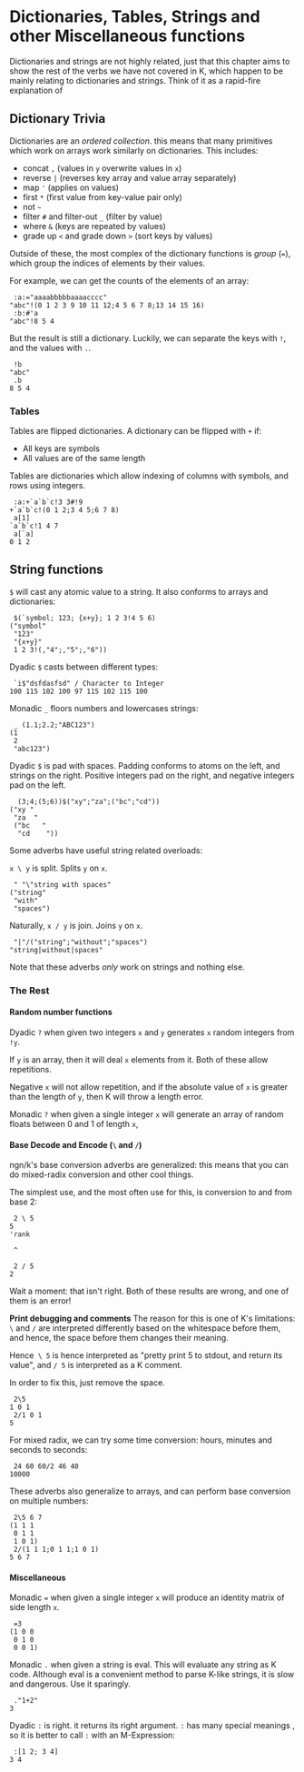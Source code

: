 # Dictionaries, Tables, Strings and other Miscellaneous functions

Dictionaries and strings are not highly related, just that this chapter aims to show the rest of the verbs we have not covered in K, which happen to be mainly relating to dictionaries and strings. Think of it as a rapid-fire explanation of

## Dictionary Trivia
Dictionaries are an *ordered collection*. this means that many primitives which work on arrays work similarly on dictionaries. This includes:

- concat `,` (values in `y` overwrite values in `x`)
- reverse `|` (reverses key array and value array separately)
- map `'` (applies on values)
- first `*` (first value from key-value pair only)
- not `~`
- filter `#` and filter-out `_` (filter by value)
- where `&` (keys are repeated by values)
- grade up `<` and grade down `>` (sort keys by values)

Outside of these, the most complex of the dictionary functions is *group* (`=`), which group the indices of elements by their values.

For example, we can get the counts of the elements of an array:
```
 :a:="aaaabbbbbaaaacccc"
"abc"!(0 1 2 3 9 10 11 12;4 5 6 7 8;13 14 15 16)
 :b:#'a
"abc"!8 5 4 
```

But the result is still a dictionary. Luckily, we can separate the keys with `!`, and the values with `.`.
```
 !b
"abc"
 .b
8 5 4
```

### Tables

Tables are flipped dictionaries. A dictionary can be flipped with `+` if:
- All keys are symbols
- All values are of the same length

Tables are dictionaries which allow indexing of columns with symbols, and rows using integers.

```
 :a:+`a`b`c!3 3#!9
+`a`b`c!(0 1 2;3 4 5;6 7 8)
 a[1]
`a`b`c!1 4 7
 a[`a]
0 1 2
```

## String functions

`$` will cast any atomic value to a string. It also conforms to arrays and dictionaries:
```
 $(`symbol; 123; {x+y}; 1 2 3!4 5 6)
("symbol"
 "123"
 "{x+y}"
 1 2 3!(,"4";,"5";,"6"))
```

Dyadic `$` casts between different types:

```
 `i$"dsfdasfsd" / Character to Integer
100 115 102 100 97 115 102 115 100
```

Monadic `_` floors numbers and lowercases strings:
```
 _ (1.1;2.2;"ABC123") 
(1
 2
 "abc123")
```

Dyadic `$` is pad with spaces. Padding conforms to atoms on the left, and strings on the right. Positive integers pad on the right, and negative integers pad on the left.
```
  (3;4;(5;6))$("xy";"za";("bc";"cd"))
("xy "
 "za  "
 ("bc   "
  "cd    "))
```

Some adverbs have useful string related overloads:

`x \ y` is split. Splits `y` on `x`. 
```
 " "\"string with spaces"
("string"
 "with"
 "spaces")
```

Naturally, `x / y` is join. Joins `y` on `x`.
```
 "|"/("string";"without";"spaces")
"string|without|spaces"
```

Note that these adverbs *only* work on strings and nothing else.

### The Rest

#### Random number functions

Dyadic `?` when given two integers `x` and `y` generates `x` random integers from `!y`.

If `y` is an array, then it will deal `x` elements from it. Both of these allow repetitions.

Negative `x` will not allow repetition, and if the absolute value of `x` is greater than the length of `y`, then K will throw a length error.

Monadic `?` when given a single integer `x` will generate an array of random floats between 0 and 1 of length `x`,

#### Base Decode and Encode (`\` and `/`)

ngn/k's base conversion adverbs are generalized: this means that you can do mixed-radix conversion and other cool things.

The simplest use, and the most often use for this, is conversion to and from base 2:

```
 2 \ 5
5
'rank
 
 ^

 2 / 5
2
```

Wait a moment: that isn't right. Both of these results are wrong, and one of them is an error!

**Print debugging and comments**
The reason for this is one of K's limitations: `\` and `/` are interpreted differently based on the whitespace before them, and hence, the space before them changes their meaning.

Hence` \ 5` is hence interpreted as "pretty print 5 to stdout, and return its value", and `/ 5` is interpreted as a K comment.

In order to fix this, just remove the space.

```
 2\5
1 0 1
 2/1 0 1
5
```

For mixed radix, we can try some time conversion: hours, minutes and seconds to seconds:

```
 24 60 60/2 46 40
10000
```

These adverbs also generalize to arrays, and can perform base conversion on multiple numbers:
```
 2\5 6 7
(1 1 1
 0 1 1
 1 0 1)
 2/(1 1 1;0 1 1;1 0 1)
5 6 7
```

#### Miscellaneous

Monadic `=` when given a single integer `x` will produce an identity matrix of side length `x`.
```
 =3
(1 0 0
 0 1 0
 0 0 1)
```

Monadic `.` when given a string is eval. This will evaluate any string as K code. Although eval is a convenient method to parse K-like strings, it is slow and dangerous. Use it sparingly.

```
 ."1+2"
3
```

Dyadic `:` is right. it returns its right argument. `:` has many special meanings , so it is better to call 
`:` with an M-Expression:

```
 :[1 2; 3 4]
3 4
```
